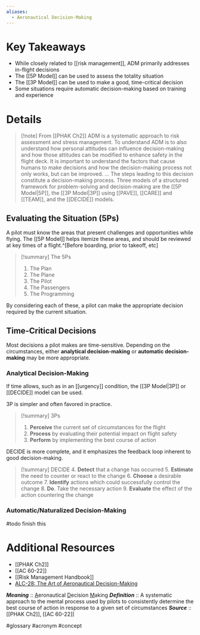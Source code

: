 ```yaml
---
aliases:
  - Aeronautical Decision-Making
---
```

# Key Takeaways
- While closely related to [[risk management]], ADM primarily addresses in-flight decisions
- The [[5P Model]] can be used to assess the totality situation
- The [[3P Model]] can be used to make a good, time-critical decision
- Some situations require automatic decision-making based on training and experience

# Details
> [!note] From [[PHAK Ch2]]
> ADM is a systematic approach to risk assessment and stress management. To understand ADM is to also understand how personal attitudes can influence decision-making and how those attitudes can be modified to enhance safety in the flight deck. It is important to understand the factors that cause humans to make decisions and how the decision-making process not only works, but can be improved.
> ...
> The steps leading to this decision constitute a decision-making process. Three models of a structured framework for problem-solving and decision-making are the [[5P Model|5P]], the [[3P Model|3P]] using [[PAVE]], [[CARE]] and [[TEAM]], and the [[DECIDE]] models.

## Evaluating the Situation (5Ps)
A pilot must know the areas that present challenges and opportunities while flying. The [[5P Model]] helps itemize these areas, and should be reviewed at key times of a flight.^[Before boarding, prior to takeoff, etc] 

> [!summary] The 5Ps
> 1. The Plan
> 2. The Plane
> 3. The Pilot
> 4. The Passengers
> 5. The Programming

By considering each of these, a pilot can make the appropriate decision required by the current situation.

## Time-Critical Decisions
Most decisions a pilot makes are time-sensitive. Depending on the circumstances, either **analytical decision-making** or **automatic decision-making** may be more appropriate.

### Analytical Decision-Making
If time allows, such as in an [[urgency]] condition, the [[3P Model|3P]] or [[DECIDE]] model can be used.

3P is simpler and often favored in practice.
> [!summary] 3Ps
> 1. **Perceive** the current set of circumstances for the flight
> 2. **Process** by evaluating their potential impact on flight safety
> 3. **Perform** by implementing the best course of action

DECIDE is more complete, and it emphasizes the feedback loop inherent to good decision-making.

> [!summary] DECIDE
> 4. **Detect** that a change has occurred
> 5. **Estimate** the need to counter or react to the change
> 6. **Choose** a desirable outcome
> 7. **Identify** actions which could successfully control the change
> 8. **Do**.  Take the necessary action
> 9. **Evaluate** the effect of the action countering the change

### Automatic/Naturalized Decision-Making
#todo finish this

# Additional Resources
- [[PHAK Ch2]]
- [[AC 60-22]]
- [[Risk Management Handbook]]
- [ALC-28: The Art of Aeronautical Decision-Making](https://www.faasafety.gov/files/helpcontent/Courses/ALC-28%20The%20Art%20of%20Aeronautical%20Decision-Making/content/index.html#/)

***Meaning*** :: <u>A</u>eronautical <u>D</u>ecision <u>M</u>aking
***Definition***    ::  A systematic approach to the mental process used by pilots to consistently determine the best course of action in response to a given set of circumstances
***Source***         :: [[PHAK Ch2]], [[AC 60-22]]

#glossary #acronym #concept